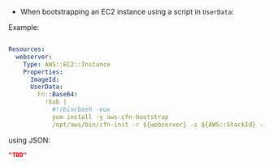 - When bootstrapping an EC2 instance using a script in `UserData`:

Example:

```yaml

Resources:
  webserver:
    Type: AWS::EC2::Instance
    Properties:
      ImageId:
      UserData:
        Fn::Base64:
          !Sub |
            #!/bin/bash -eux
            yum install -y aws-cfn-bootstrap
            /opt/aws/bin/cfn-init -r ${webserver} -s ${AWS::StackId} --region ${AWS::Region}

```

using JSON:

```json
"TBD"

```

